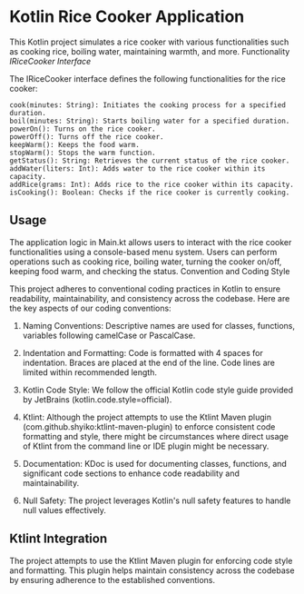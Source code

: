 # Kotlin Rice Cooker Application

This Kotlin project simulates a rice cooker with various functionalities such as cooking rice, boiling water, maintaining warmth, and more.
Functionality
*IRiceCooker Interface*

The IRiceCooker interface defines the following functionalities for the rice cooker:

    cook(minutes: String): Initiates the cooking process for a specified duration.
    boil(minutes: String): Starts boiling water for a specified duration.
    powerOn(): Turns on the rice cooker.
    powerOff(): Turns off the rice cooker.
    keepWarm(): Keeps the food warm.
    stopWarm(): Stops the warm function.
    getStatus(): String: Retrieves the current status of the rice cooker.
    addWater(liters: Int): Adds water to the rice cooker within its capacity.
    addRice(grams: Int): Adds rice to the rice cooker within its capacity.
    isCooking(): Boolean: Checks if the rice cooker is currently cooking.

## Usage

The application logic in Main.kt allows users to interact with the rice cooker functionalities using a console-based menu system. Users can perform operations such as cooking rice, boiling water, turning the cooker on/off, keeping food warm, and checking the status.
Convention and Coding Style

This project adheres to conventional coding practices in Kotlin to ensure readability, maintainability, and consistency across the codebase. Here are the key aspects of our coding conventions:

1. Naming Conventions: Descriptive names are used for classes, functions, variables following camelCase or PascalCase.

2. Indentation and Formatting: Code is formatted with 4 spaces for indentation. Braces are placed at the end of the line. Code lines are limited within recommended length.

3. Kotlin Code Style: We follow the official Kotlin code style guide provided by JetBrains (kotlin.code.style=official).

4. Ktlint: Although the project attempts to use the Ktlint Maven plugin (com.github.shyiko:ktlint-maven-plugin) to enforce consistent code formatting and style, there might be circumstances where direct usage of Ktlint from the command line or IDE plugin might be necessary.

5. Documentation: KDoc is used for documenting classes, functions, and significant code sections to enhance code readability and maintainability.

6. Null Safety: The project leverages Kotlin's null safety features to handle null values effectively.

## Ktlint Integration

The project attempts to use the Ktlint Maven plugin for enforcing code style and formatting. This plugin helps maintain consistency across the codebase by ensuring adherence to the established conventions.
